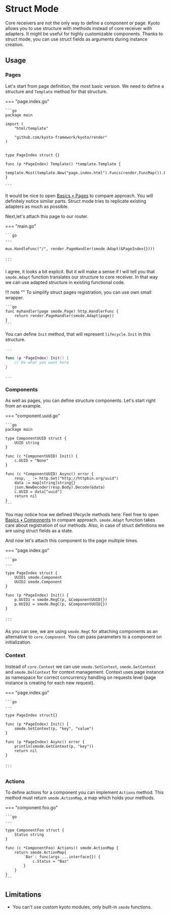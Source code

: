 
# Struct Mode

Core receivers are not the only way to define a component or page.
Kyoto allows you to use structure with methods instead of core receiver with adapters.
It might be useful for highly customizable components.
Thanks to struct mode, you can use struct fields as arguments during instance creation.

## Usage

### Pages

Let's start from page definition, the most basic version.
We need to define a structure and `Template` method for that structure.

=== "page.index.go"

	```go
	package main

	import (
		"html/template"

		"github.com/kyoto-framework/kyoto/render"
	)


	type PageIndex struct {}

	func (p *PageIndex) Template() *template.Template {
		template.Must(template.New("page.index.html").Funcs(render.FuncMap()).ParseGlob("*.html"))
	}
	
	```

It would be nice to open [Basics • Pages](/basics/pages) to compare approach.
You will definitely notice similar parts.
Struct mode tries to replicate existing adapters as much as possible.

Next,let's attach this page to our router.

=== "main.go"

	```go
	...

	mux.HandleFunc("/", render.PageHandler(smode.Adapt(&PageIndex{})))

	...
	```

I agree, it looks a bit explicit.
But it will make a sense if I will tell you that `smode.Adapt` function translates our structure to core receiver.
In that way we can use adapted structure in existing functional code.

!!! note ""
	To simplify struct pages registration, you can use own small wrapper.

	```go
	func myhandler(page smode.Page) http.HandlerFunc {
		return render.PageHandler(smode.Adapt(page))
	}
	```

You can define `Init` method, that will represent `lifecycle.Init` in this structure.

```go
...

func (p *PageIndex) Init() {
	// Do what you want here
}

...
```

### Components

As well as pages, you can define structure components.
Let's start right from an example.

=== "component.uuid.go"

	```go
	package main

	type ComponentUUID struct {
		UUID string
	}

	func (c *ComponentUUID) Init() {
		c.UUID = "None"
	}

	func (c *ComponentUUID) Async() error {
		resp, _ := http.Get("http://httpbin.org/uuid")
        data := map[string]string{}
        json.NewDecoder(resp.Body).Decode(&data)
        c.UUID = data["uuid"]
        return nil
	}
	```

You may notice how we defined lifecycle methods here.
Feel free to open [Basics • Components](/basics/components) to compare approach.
`smode.Adapt` function takes care about registration of our methods.
Also, in case of struct definitions we are using struct fields as a state.

And now let's attach this component to the page multiple times.

=== "page.index.go"

	```go
	...

	type PageIndex struct {
		UUID1 smode.Component
		UUID2 smode.Component
	}

	func (p *PageIndex) Init() {
		p.UUID1 = smode.RegC(p, &ComponentUUID{})
		p.UUID2 = smode.RegC(p, &ComponentUUID{})
	}

	...
	```

As you can see, we are using `smode.RegC` for attaching components as an alternative to `core.Component`.
You can pass parameters to a component on initialization.

### Context

Instead of `core.Context` we can use `smode.SetContext`, `smode.GetContext` and `smode.DelContext` for context management.
Context uses page instance as namespace for correct concurrency handling on requests level (page instance is creating for each new request).

=== "page.index.go"

	```go
	...

	type PageIndex struct{}

	func (p *PageIndex) Init() {
		smode.SetContext(p, "key", "value")
	}

	func (p *PageIndex) Async() error {
		println(smode.GetContext(p, "key"))
		return nil
	}

	...
	```

### Actions

To define actions for a component you can implement `Actions` method.
This method must return `smode.ActionMap`, a map which holds your methods.

=== "component.foo.go"

	```go
	...

	type ComponentFoo struct {
		Status string
	}

	func (c *ComponentFoo) Actions() smode.ActionMap {
		return smode.ActionMap{
			`Bar`: func(args ...interface{}) {
				c.Status = "Baz"
			}
		}
	}
	```

## Limitations

- You can't use custom kyoto modules, only built-in `smode` functions.
